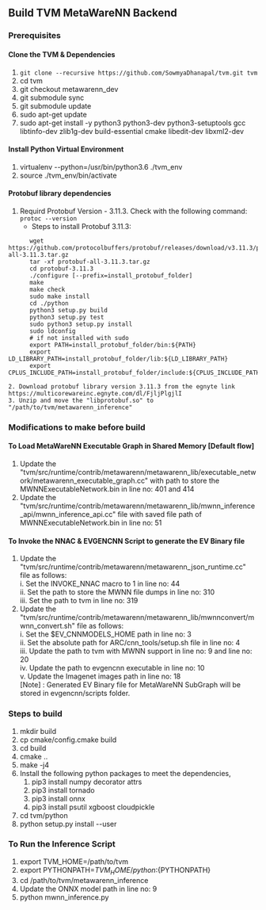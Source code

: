 ## Build TVM MetaWareNN Backend

### Prerequisites
#### Clone the TVM & Dependencies
   1. `git clone --recursive https://github.com/SowmyaDhanapal/tvm.git tvm`
   2. cd tvm
   3. git checkout metawarenn_dev
   4. git submodule sync
   5. git submodule update
   6. sudo apt-get update
   7. sudo apt-get install -y python3 python3-dev python3-setuptools gcc libtinfo-dev zlib1g-dev build-essential cmake libedit-dev libxml2-dev
#### Install Python Virtual Environment
   1. virtualenv --python=/usr/bin/python3.6 ./tvm_env
   2. source ./tvm_env/bin/activate
#### Protobuf library dependencies
   1. Requird Protobuf Version - 3.11.3. Check with the following command:  
      `protoc --version`  
      + Steps to install Protobuf 3.11.3:  
```
      wget https://github.com/protocolbuffers/protobuf/releases/download/v3.11.3/protobuf-all-3.11.3.tar.gz
      tar -xf protobuf-all-3.11.3.tar.gz
      cd protobuf-3.11.3
      ./configure [--prefix=install_protobuf_folder]
      make
      make check
      sudo make install
      cd ./python
      python3 setup.py build
      python3 setup.py test
      sudo python3 setup.py install
      sudo ldconfig
      # if not installed with sudo  
      export PATH=install_protobuf_folder/bin:${PATH}  
      export LD_LIBRARY_PATH=install_protobuf_folder/lib:${LD_LIBRARY_PATH}  
      export CPLUS_INCLUDE_PATH=install_protobuf_folder/include:${CPLUS_INCLUDE_PATH}  
```

    2. Download protobuf library version 3.11.3 from the egnyte link https://multicorewareinc.egnyte.com/dl/FjljPlgjlI  
    3. Unzip and move the "libprotobuf.so" to "/path/to/tvm/metawarenn_inference"  

### Modifications to make before build
#### To Load MetaWareNN Executable Graph in Shared Memory [Default flow]
   1. Update the "tvm/src/runtime/contrib/metawarenn/metawarenn_lib/executable_network/metawarenn_executable_graph.cc" with path to store the MWNNExecutableNetwork.bin in line no: 401 and 414  
   2. Update the "tvm/src/runtime/contrib/metawarenn/metawarenn_lib/mwnn_inference_api/mwnn_inference_api.cc" file with saved file path of MWNNExecutableNetwork.bin in line no: 51  
#### To Invoke the NNAC & EVGENCNN Script to generate the EV Binary file
   1. Update the "tvm/src/runtime/contrib/metawarenn/metawarenn_json_runtime.cc" file as follows:  
      i. Set the INVOKE_NNAC macro to 1 in line no: 44  
      ii. Set the path to store the MWNN file dumps in line no: 310  
      iii. Set the path to tvm in line no: 319  
   2. Update the "tvm/src/runtime/contrib/metawarenn/metawarenn_lib/mwnnconvert/mwnn_convert.sh" file as follows:  
      i. Set the $EV_CNNMODELS_HOME path in line no: 3  
      ii. Set the absolute path for ARC/cnn_tools/setup.sh file in line no: 4  
      iii. Update the path to tvm with MWNN support in line no: 9 and line no: 20  
      iv. Update the path to evgencnn executable in line no: 10  
      v. Update the Imagenet images path in line no: 18  
   [Note] : Generated EV Binary file for MetaWareNN SubGraph will be stored in evgencnn/scripts folder.  

### Steps to build
   1. mkdir build
   2. cp cmake/config.cmake build
   3. cd build
   4. cmake ..
   5. make -j4
   6. Install the following python packages to meet the dependencies,
       1. pip3 install numpy decorator attrs
       2. pip3 install tornado
       3. pip3 install onnx
       4. pip3 install psutil xgboost cloudpickle
   7. cd tvm/python
   8. python setup.py install --user

### To Run the Inference Script 
   1. export TVM_HOME=/path/to/tvm
   2. export PYTHONPATH=$TVM_HOME/python:${PYTHONPATH}
   3. cd /path/to/tvm/metawarenn_inference
   4. Update the ONNX model path in line no: 9
   5. python mwnn_inference.py
